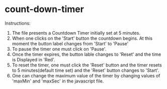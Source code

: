# count-down-timer

Instructions:

1. The file presents a Countdown Timer initially set at 5 minutes.
2. When one clicks on the 'Start' button the countdown begins. At this moment the button label changes from 'Start' to 'Pause'
3. To pause the timer one must click on 'Pause'.
4. Once the timer expires, the button lable changes to 'Reset' and the time is Displayed in 'Red'.
5. To reset the timer, one must click the 'Reset' button and the timer resets to 5 minutes(default time set) and the 'Reset' button changes to 'Start'.
6. One can change the maximum value of the timer by changing values of 'maxMin' and 'maxSec' in the javascript file.
